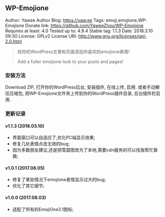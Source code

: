 ﻿## WP-Emojione ##
Author: Yawee 
Author Blog: https://yaw.ee 
Tags: emoji,emojione,WP-Emojione 
Donate link: https://github.com/YaweeZhou/WP-Emojione 
Requires at least: 4.0 
Tested up to: 4.9.4 
Stable tag: 1.1.3 
Date: 2018.3.10 09:30 
License: GPLv2 
License URI: http://www.gnu.org/licenses/gpl-2.0.html 

> 给你的WordPress文章和页面添加你喜欢的emojione表情!

> Add a fuller emojione look to your posts and pages!

### 安装方法 ###
Download ZIP, 打开你的WordPress后台, 安装插件, 在线上传, 启用. 
或者手动解压压缩包, 把WP-Emojione文件夹上传到你的WordPress插件目录, 后台插件栏启用. 

### 更新记录 ###
#### v1.1.3 (2018.03.10) ####
* 界面窗口可以自适应了,优化PC端显示效果;
* 修复几处表情点击无效的bug;
* 因为多数朋友建议,还是把雪碧图改为了本地,需要cdn服务的可以找我帮忙替换;

#### v1.0.1 (2017.08.05) ####
* 修复了某些情况下emojione表情显示过大的bug;
* 优化了其它细节;

#### v1.0.0 (2017.08.03) ####
* 适配了所有的EmojiOne3.1图标;